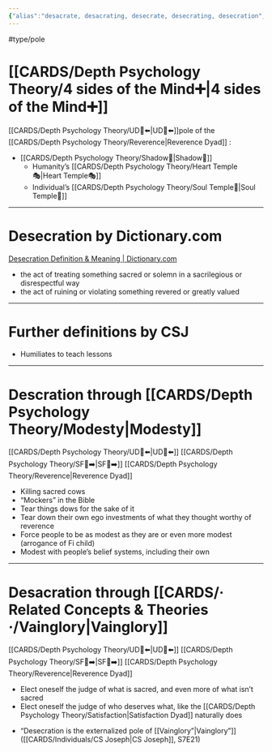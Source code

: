 ```yaml
---
{"alias":"desacrate, desacrating, desecrate, desecrating, desecration","side":"[[Shadow👤|👤]]","Htemple":"[[Heart Temple🎭|Heart🎭]]","Itemple":"[[Soul Temple 👥|Soul👥]]","dg-publish":true,"permalink":"/cards/related-concepts-and-theories/desacration/","dgPassFrontmatter":true,"created":"2022-12-31T17:40:38.411+01:00","updated":"2023-05-27T15:36:25.267+02:00"}
---
```


#type/pole 

# [[CARDS/Depth Psychology Theory/4 sides of the Mind➕\|4 sides of the Mind➕]] 
[[CARDS/Depth Psychology Theory/UD👤⬅️\|UD👤⬅️]]pole of the [[CARDS/Depth Psychology Theory/Reverence\|Reverence Dyad]] : 
- [[CARDS/Depth Psychology Theory/Shadow👥\|Shadow👥]] 
	- Humanity’s [[CARDS/Depth Psychology Theory/Heart Temple🎭\|Heart Temple🎭]] 
	- Individual’s [[CARDS/Depth Psychology Theory/Soul Temple👤\|Soul Temple👤]] 
---
# Desecration by Dictionary.com 
[Desecration Definition & Meaning | Dictionary.com](https://www.dictionary.com/browse/desecration)
- the act of treating something sacred or solemn in a sacrilegious or disrespectful way
- the act of ruining or violating something revered or greatly valued
---
# Further definitions by CSJ 
- Humiliates to teach lessons 
---
# Descration through [[CARDS/Depth Psychology Theory/Modesty\|Modesty]] 
[[CARDS/Depth Psychology Theory/UD👤⬅️\|UD👤⬅️]] [[CARDS/Depth Psychology Theory/SF🤸➡️\|SF🤸➡️]] [[CARDS/Depth Psychology Theory/Reverence\|Reverence Dyad]] 
- Killing sacred cows
- “Mockers” in the Bible 
- Tear things dows for the sake of it 
- Tear down their own ego investments of what they thought worthy of reverence 
- Force people to be as modest as they are or even more modest (arrogance of Fi child)
- Modest with people’s belief systems, including their own 
---
# Desacration through [[CARDS/· Related Concepts & Theories ·/Vainglory\|Vainglory]] 
[[CARDS/Depth Psychology Theory/UD👤⬅️\|UD👤⬅️]] [[CARDS/Depth Psychology Theory/SF🤸➡️\|SF🤸➡️]]  [[CARDS/Depth Psychology Theory/Reverence\|Reverence Dyad]] 
- Elect oneself the judge of what is sacred, and even more of what isn’t sacred 
- Elect oneself the judge of who deserves what, like the [[CARDS/Depth Psychology Theory/Satisfaction\|Satisfaction Dyad]] naturally does 

<div class="transclusion internal-embed is-loaded"><div class="markdown-embed">



- “Desecration is the externalized pole of [[Vainglory”\|Vainglory”]]  ([[CARDS/Individuals/CS Joseph\|CS Joseph]], S7E21) 

</div></div>
